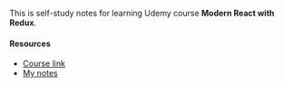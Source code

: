 This is self-study notes for learning Udemy course <b>Modern React with Redux</b>.

#### Resources
- [Course link](https://www.udemy.com/course/react-redux/)
- [My notes](https://johnnyzh82.gitbook.io/modernreactwithredux/)